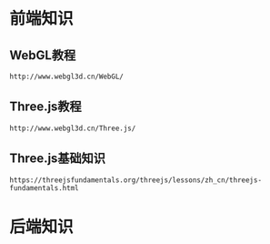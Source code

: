 # 前端知识

## WebGL教程
    http://www.webgl3d.cn/WebGL/
## Three.js教程 
    http://www.webgl3d.cn/Three.js/
## Three.js基础知识 
    https://threejsfundamentals.org/threejs/lessons/zh_cn/threejs-fundamentals.html

# 后端知识

